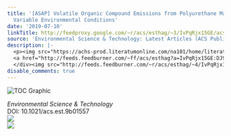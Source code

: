 ```yaml
---
title: '[ASAP] Volatile Organic Compound Emissions from Polyurethane Mattresses under
  Variable Environmental Conditions'
date: '2019-07-10'
linkTitle: http://feedproxy.google.com/~r/acs/esthag/~3/IvPqRjx15GE/acs.est.9b01557
source: 'Environmental Science & Technology: Latest Articles (ACS Publications)'
description: |-
  <p><img src="https://achs-prod.literatumonline.com/na101/home/literatum/publisher/achs/journals/content/esthag/0/esthag.ahead-of-print/acs.est.9b01557/20190619/images/medium/es-2019-01557r_0005.gif" alt="TOC Graphic"/></p><div><cite>Environmental Science & Technology</cite></div><div>DOI: 10.1021/acs.est.9b01557</div><div class="feedflare">
  <a href="http://feeds.feedburner.com/~ff/acs/esthag?a=IvPqRjx15GE:DJ9dYaJlYUo:yIl2AUoC8zA"><img src="http://feeds.feedburner.com/~ff/acs/esthag?d=yIl2AUoC8zA" border="0"></img></a>
  </div><img src="http://feeds.feedburner.com/~r/acs/esthag/~4/IvPqRjx15GE" ...
disable_comments: true
---
```

<p><img src="https://achs-prod.literatumonline.com/na101/home/literatum/publisher/achs/journals/content/esthag/0/esthag.ahead-of-print/acs.est.9b01557/20190619/images/medium/es-2019-01557r_0005.gif" alt="TOC Graphic"/></p><div><cite>Environmental Science & Technology</cite></div><div>DOI: 10.1021/acs.est.9b01557</div><div class="feedflare">
<a href="http://feeds.feedburner.com/~ff/acs/esthag?a=IvPqRjx15GE:DJ9dYaJlYUo:yIl2AUoC8zA"><img src="http://feeds.feedburner.com/~ff/acs/esthag?d=yIl2AUoC8zA" border="0"></img></a>
</div><img src="http://feeds.feedburner.com/~r/acs/esthag/~4/IvPqRjx15GE" ...